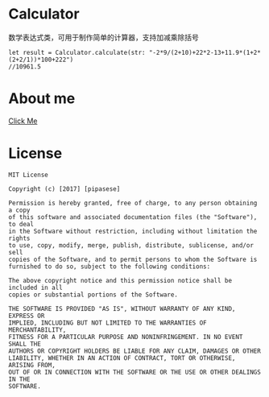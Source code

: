 # Calculator
数学表达式类，可用于制作简单的计算器，支持加减乘除括号

    let result = Calculator.calculate(str: "-2*9/(2+10)+22*2-13+11.9*(1+2*(2+2/1))*100+222")
    //10961.5
# About me
[Click Me](http://jokeryellow.github.io)

# License

	MIT License

	Copyright (c) [2017] [pipasese]

	Permission is hereby granted, free of charge, to any person obtaining a copy
	of this software and associated documentation files (the "Software"), to deal
	in the Software without restriction, including without limitation the rights
	to use, copy, modify, merge, publish, distribute, sublicense, and/or sell
	copies of the Software, and to permit persons to whom the Software is
	furnished to do so, subject to the following conditions:

	The above copyright notice and this permission notice shall be included in all
	copies or substantial portions of the Software.

	THE SOFTWARE IS PROVIDED "AS IS", WITHOUT WARRANTY OF ANY KIND, EXPRESS OR
	IMPLIED, INCLUDING BUT NOT LIMITED TO THE WARRANTIES OF MERCHANTABILITY,
	FITNESS FOR A PARTICULAR PURPOSE AND NONINFRINGEMENT. IN NO EVENT SHALL THE
	AUTHORS OR COPYRIGHT HOLDERS BE LIABLE FOR ANY CLAIM, DAMAGES OR OTHER
	LIABILITY, WHETHER IN AN ACTION OF CONTRACT, TORT OR OTHERWISE, ARISING FROM,
	OUT OF OR IN CONNECTION WITH THE SOFTWARE OR THE USE OR OTHER DEALINGS IN THE
	SOFTWARE.


